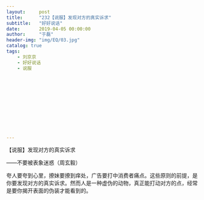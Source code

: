 ```yaml
---
layout:     post
title:      "232【说服】发现对方的真实诉求"
subtitle:   "好好说话"
date:       2019-04-05 00:00:00
author:     "于磊"
header-img: "img/EQ/03.jpg"
catalog: true
tags:
    - 刘京京
    - 好好说话
    - 说服












---
```


【说服】发现对方的真实诉求

——不要被表象迷惑（周玄毅）



夸人要夸到心里，撩妹要撩到痒处，广告要打中消费者痛点。这些原则的前提，是你要发现对方的真实诉求。然而人是一种虚伪的动物，真正能打动对方的点，经常是要你揭开表面的伪装才能看到的。

